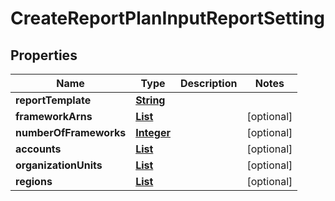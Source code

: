 

# CreateReportPlanInputReportSetting


## Properties

| Name | Type | Description | Notes |
|------------ | ------------- | ------------- | -------------|
|**reportTemplate** | [**String**](String.md) |  |  |
|**frameworkArns** | [**List**](List.md) |  |  [optional] |
|**numberOfFrameworks** | [**Integer**](Integer.md) |  |  [optional] |
|**accounts** | [**List**](List.md) |  |  [optional] |
|**organizationUnits** | [**List**](List.md) |  |  [optional] |
|**regions** | [**List**](List.md) |  |  [optional] |



